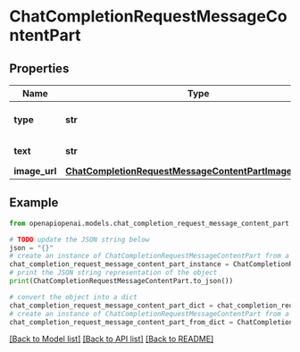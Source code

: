 # ChatCompletionRequestMessageContentPart


## Properties

Name | Type | Description | Notes
------------ | ------------- | ------------- | -------------
**type** | **str** | The type of the content part. | 
**text** | **str** | The text content. | 
**image_url** | [**ChatCompletionRequestMessageContentPartImageImageUrl**](ChatCompletionRequestMessageContentPartImageImageUrl.md) |  | 

## Example

```python
from openapiopenai.models.chat_completion_request_message_content_part import ChatCompletionRequestMessageContentPart

# TODO update the JSON string below
json = "{}"
# create an instance of ChatCompletionRequestMessageContentPart from a JSON string
chat_completion_request_message_content_part_instance = ChatCompletionRequestMessageContentPart.from_json(json)
# print the JSON string representation of the object
print(ChatCompletionRequestMessageContentPart.to_json())

# convert the object into a dict
chat_completion_request_message_content_part_dict = chat_completion_request_message_content_part_instance.to_dict()
# create an instance of ChatCompletionRequestMessageContentPart from a dict
chat_completion_request_message_content_part_from_dict = ChatCompletionRequestMessageContentPart.from_dict(chat_completion_request_message_content_part_dict)
```
[[Back to Model list]](../README.md#documentation-for-models) [[Back to API list]](../README.md#documentation-for-api-endpoints) [[Back to README]](../README.md)


